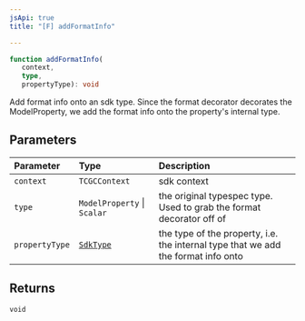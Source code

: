 ```yaml
---
jsApi: true
title: "[F] addFormatInfo"

---
```

```ts
function addFormatInfo(
   context, 
   type, 
   propertyType): void
```

Add format info onto an sdk type. Since the format decorator
decorates the ModelProperty, we add the format info onto the property's internal
type.

## Parameters

| Parameter | Type | Description |
| :------ | :------ | :------ |
| `context` | `TCGCContext` | sdk context |
| `type` | `ModelProperty` \| `Scalar` | the original typespec type. Used to grab the format decorator off of |
| `propertyType` | [`SdkType`](../type-aliases/SdkType.md) | the type of the property, i.e. the internal type that we add the format info onto |

## Returns

`void`
